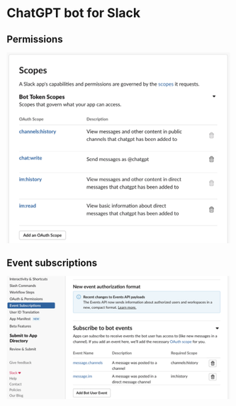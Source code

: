 # ChatGPT bot for Slack

## Permissions

![Permissions](permissions.png)

## Event subscriptions

![Subscriptions](subscriptions.png)

